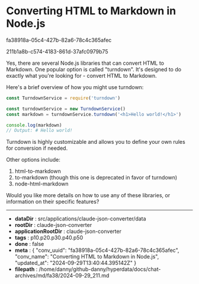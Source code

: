# Converting HTML to Markdown in Node.js

fa38918a-05c4-427b-82a6-78c4c365afec

211b1a8b-c574-4183-861d-37afc0979b75

 Yes, there are several Node.js libraries that can convert HTML to Markdown. One popular option is called "turndown". It's designed to do exactly what you're looking for - convert HTML to Markdown.

Here's a brief overview of how you might use turndown:

```javascript
const TurndownService = require('turndown')

const turndownService = new TurndownService()
const markdown = turndownService.turndown('<h1>Hello world!</h1>')

console.log(markdown)
// Output: # Hello world!
```

Turndown is highly customizable and allows you to define your own rules for conversion if needed.

Other options include:

1. html-to-markdown
2. to-markdown (though this one is deprecated in favor of turndown)
3. node-html-markdown

Would you like more details on how to use any of these libraries, or information on their specific features?

---

* **dataDir** : src/applications/claude-json-converter/data
* **rootDir** : claude-json-converter
* **applicationRootDir** : claude-json-converter
* **tags** : p10.p20.p30.p40.p50
* **done** : false
* **meta** : {
  "conv_uuid": "fa38918a-05c4-427b-82a6-78c4c365afec",
  "conv_name": "Converting HTML to Markdown in Node.js",
  "updated_at": "2024-09-29T13:40:44.395142Z"
}
* **filepath** : /home/danny/github-danny/hyperdata/docs/chat-archives/md/fa38/2024-09-29_211.md